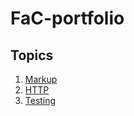 # FaC-portfolio

## Topics

1. [Markup](../main/learnings/markup.md)
2. [HTTP](https://github.com/nataliarusu/FaC-portfolio/blob/main/learning/http.md)
3. [Testing](../main/learnings/testing.md)
